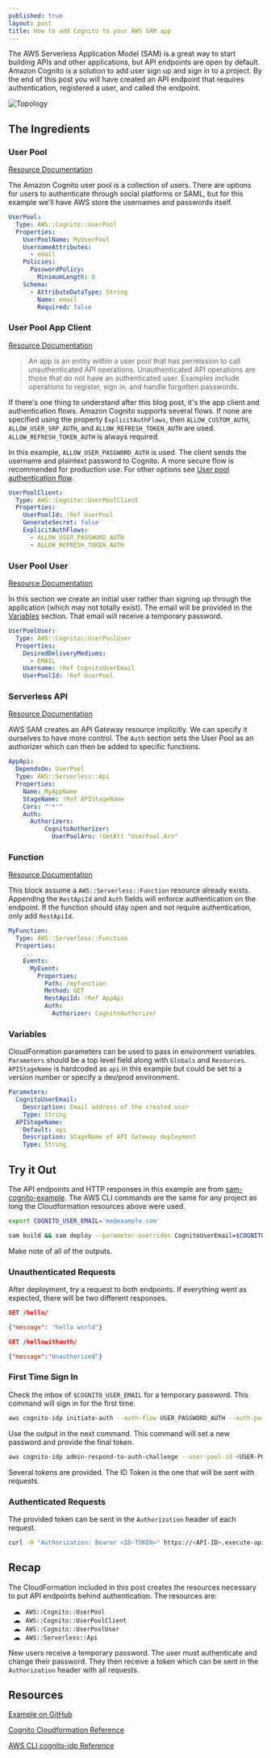 ```yaml
---
published: true
layout: post
title: How to add Cognito to your AWS SAM app
---
```


The AWS Serverless Application Model (SAM) is a great way to start building APIs and other applications, but API endpoints are open by default. Amazon Cognito is a solution to add user sign up and sign in to a project. By the end of this post you will have created an API endpoint that requires authentication, registered a user, and called the endpoint.

![Topology]({{site.baseurl}}/images/Cognito-AWS-SAM/explained.png)

## The Ingredients

### User Pool

[Resource Documentation](https://docs.aws.amazon.com/AWSCloudFormation/latest/UserGuide/aws-resource-cognito-userpool.html)

The Amazon Cognito user pool is a collection of users. There are options for users to authenticate through social platforms or SAML, but for this example we'll have AWS store the usernames and passwords itself.

```yaml
UserPool:
  Type: AWS::Cognito::UserPool
  Properties:
    UserPoolName: MyUserPool
    UsernameAttributes:
      - email
    Policies:
      PasswordPolicy:
        MinimumLength: 8
    Schema:
      - AttributeDataType: String
        Name: email
        Required: false
```

### User Pool App Client

[Resource Documentation](https://docs.aws.amazon.com/AWSCloudFormation/latest/UserGuide/aws-resource-cognito-userpoolclient.html)

> An app is an entity within a user pool that has permission to call unauthenticated API operations. Unauthenticated API operations are those that do not have an authenticated user. Examples include operations to register, sign in, and handle forgotten passwords.

If there's one thing to understand after this blog post, it's the app client and authentication flows. Amazon Cognito supports several flows. If none are specified using the property `ExplicitAuthFlows`, then `ALLOW_CUSTOM_AUTH`, `ALLOW_USER_SRP_AUTH`, and `ALLOW_REFRESH_TOKEN_AUTH` are used. `ALLOW_REFRESH_TOKEN_AUTH` is always required.

In this example, `ALLOW_USER_PASSWORD_AUTH` is used. The client sends the username and plaintext password to Cognito. A more secure flow is recommended for production use. For other options see [User pool authentication flow](https://docs.aws.amazon.com/cognito/latest/developerguide/amazon-cognito-user-pools-authentication-flow.html).

```yaml
UserPoolClient:
  Type: AWS::Cognito::UserPoolClient
  Properties:
    UserPoolId: !Ref UserPool
    GenerateSecret: false
    ExplicitAuthFlows:
      - ALLOW_USER_PASSWORD_AUTH
      - ALLOW_REFRESH_TOKEN_AUTH
```

### User Pool User

[Resource Documentation](https://docs.aws.amazon.com/AWSCloudFormation/latest/UserGuide/aws-resource-cognito-userpooluser.html)

In this section we create an initial user rather than signing up through the application (which may not totally exist). The email will be provided in the [Variables](#variables) section. That email will receive a temporary password.

```yaml
UserPoolUser:
  Type: AWS::Cognito::UserPoolUser
  Properties:
    DesiredDeliveryMediums:
      - EMAIL
    Username: !Ref CognitoUserEmail
    UserPoolId: !Ref UserPool
```

### Serverless API

[Resource Documentation](https://docs.aws.amazon.com/serverless-application-model/latest/developerguide/sam-resource-api.html)

AWS SAM creates an API Gateway resource implicitly. We can specify it ourselves to have more control. The `Auth` section sets the User Pool as an authorizer which can then be added to specific functions.

```yaml
AppApi:
  DependsOn: UserPool
  Type: AWS::Serverless::Api
  Properties:
    Name: MyAppName
    StageName: !Ref APIStageName
    Cors: "'*'"
    Auth:
      Authorizers:
          CognitoAuthorizer:
            UserPoolArn: !GetAtt "UserPool.Arn"
```

### Function

[Resource Documentation](https://docs.aws.amazon.com/serverless-application-model/latest/developerguide/sam-resource-function.html)

This block assume a `AWS::Serverless::Function` resource already exists. Appending the `RestApiId` and `Auth` fields will enforce authentication on the endpoint. If the function should stay open and not require authentication, only add `RestApiId`.

```yaml
MyFunction:
  Type: AWS::Serverless::Function
  Properties:
    ...
    Events:
      MyEvent:
        Properties:
          Path: /myfunction
          Method: GET
          RestApiId: !Ref AppApi
          Auth:
            Authorizer: CognitoAuthorizer
```

### Variables

CloudFormation parameters can be used to pass in environment variables. `Parameters` should be a top level field along with `Globals` and `Resources`. `APIStageName` is hardcoded as `api` in this example but could be set to a version number or specify a dev/prod environment.

```yaml
Parameters:
  CognitoUserEmail:
    Description: Email address of the created user
    Type: String
  APIStageName:
    Default: api
    Description: StageName of API Gateway deployment
    Type: String
```

## Try it Out

The API endpoints and HTTP responses in this example are from [sam-cognito-example](https://github.com/scriptingislife/sam-cognito-example). The AWS CLI commands are the same for any project as long the Cloudformation resources above were used.

```sh
export COGNITO_USER_EMAIL='me@example.com'

sam build && sam deploy --parameter-overrides CognitoUserEmail=$COGNITO_USER_EMAIL
```

Make note of all of the outputs.

### Unauthenticated Requests

After deployment, try a request to both endpoints. If everything went as expected, there will be two different responses.

```json
GET /hello/

{"message": "hello world"}

GET /hellowithauth/

{"message":"Unauthorized"}
```

### First Time Sign In

Check the inbox of `$COGNITO_USER_EMAIL` for a temporary password. This command will sign in for the first time.

```sh
aws cognito-idp initiate-auth --auth-flow USER_PASSWORD_AUTH --auth-parameters "USERNAME=$COGNITO_USER_EMAIL,PASSWORD=<TEMP-PASS>" --client-id <CLIENT-ID> --query "Session" --output text
```

Use the output in the next command. This command will set a new password and provide the final token.

```sh
aws cognito-idp admin-respond-to-auth-challenge --user-pool-id <USER-POOL> --client-id <CLIENT-ID> --challenge-responses "USERNAME=$COGNITO_USER_EMAIL,NEW_PASSWORD=<NEW-PASS>" --challenge-name NEW_PASSWORD_REQUIRED --session <SESSION>
```

Several tokens are provided. The ID Token is the one that will be sent with requests.

### Authenticated Requests

The provided token can be sent in the `Authorization` header of each request.

```sh
curl -H "Authorization: Bearer <ID-TOKEN>" https://<API-ID>.execute-api.us-east-1.amazonaws.com/api/hellowithauth/
```

## Recap

The CloudFormation included in this post creates the resources necessary to put API endpoints behind authentication. The resources are:

<style>
  ul {
    list-style-type: "\2601";
  }
  li code {
    position: relative;
    left: 10px;
  }
</style>

* `AWS::Cognito::UserPool`
* `AWS::Cognito::UserPoolClient`
* `AWS::Cognito::UserPoolUser`
* `AWS::Serverless::Api`

New users receive a temporary password. The user must authenticate and change their password. They then receive a token which can be sent in the `Authorization` header with all requests.

## Resources

[Example on GitHub](https://github.com/scriptingislife/sam-cognito-example)

[Cognito Cloudformation Reference](https://docs.aws.amazon.com/AWSCloudFormation/latest/UserGuide/AWS_Cognito.html)

[AWS CLI cognito-idp Reference](https://docs.aws.amazon.com/cli/latest/reference/cognito-idp/index.html)